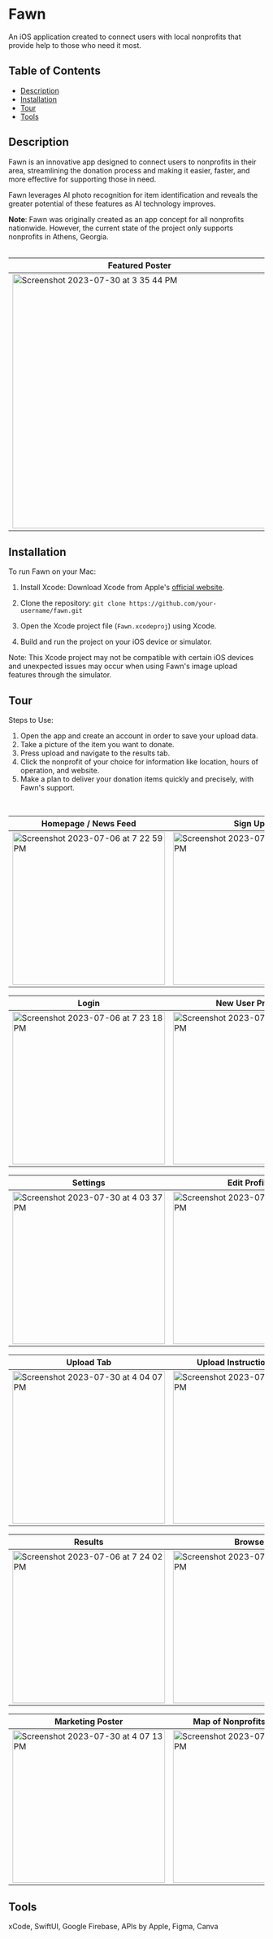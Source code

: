 # Fawn
An iOS application created to connect users with local nonprofits that provide help to those who need it most.

## Table of Contents

- [Description](#description)
- [Installation](#installation)
- [Tour](#tour)
- [Tools](#tools)

## Description
Fawn is an innovative app designed to connect users to nonprofits in their area, streamlining the donation process and making it easier, faster, and more effective for supporting those in need.

Fawn leverages AI photo recognition for item identification and reveals the greater potential of these features as AI technology improves.

**Note**: Fawn was originally created as an app concept for all nonprofits nationwide. However, the current state of the project only supports nonprofits in Athens, Georgia.
<br><br>

| Featured Poster | Project Motivation |
|---------|---------|
| <img width="500" alt="Screenshot 2023-07-30 at 3 35 44 PM" src="https://github.com/sheatipton/Fawn/assets/63987819/8f47829a-0140-4666-a984-ca37235acefe"> | <img width="500" alt="Screenshot 2023-07-30 at 4 50 55 PM" src="https://github.com/sheatipton/Fawn/assets/63987819/5696e544-7d29-4262-8d3f-5a2a5e91b242"> |


## Installation
To run Fawn on your Mac:
1. Install Xcode: Download Xcode from Apple's [official website](https://developer.apple.com/xcode/).
   
3. Clone the repository: `git clone https://github.com/your-username/fawn.git`
   
5. Open the Xcode project file (`Fawn.xcodeproj`) using Xcode.
   
7. Build and run the project on your iOS device or simulator.

Note: This Xcode project may not be compatible with certain iOS devices and unexpected issues may occur when using Fawn's image upload features through the simulator.

## Tour
Steps to Use:
1. Open the app and create an account in order to save your upload data.
2. Take a picture of the item you want to donate.
3. Press upload and navigate to the results tab.
4. Click the nonprofit of your choice for information like location, hours of operation, and website.
5. Make a plan to deliver your donation items quickly and precisely, with Fawn's support.
<br>

| Homepage / News Feed | Sign Up |
|---------|---------|
| <img width="300" alt="Screenshot 2023-07-06 at 7 22 59 PM" src="https://github.com/sheatipton/Fawn/assets/63987819/ad3dcfb0-df11-4e5b-a273-9d95c96dd311"> |  <img width="300" alt="Screenshot 2023-07-06 at 7 23 29 PM" src="https://github.com/sheatipton/Fawn/assets/63987819/62258653-3789-4533-ac05-8c7e90430446"> |

| Login | New User Profile |
|---------|---------|
| <img width="300" alt="Screenshot 2023-07-06 at 7 23 18 PM" src="https://github.com/sheatipton/Fawn/assets/63987819/2179f7a0-7c38-4603-8515-ab856ab96f6b"> | <img width="300" alt="Screenshot 2023-07-30 at 4 03 44 PM" src="https://github.com/sheatipton/Fawn/assets/63987819/88ad67fe-4d8d-4f38-a361-08b33032376e"> |

| Settings | Edit Profile |
|---------|---------|
| <img width="300" alt="Screenshot 2023-07-30 at 4 03 37 PM" src="https://github.com/sheatipton/Fawn/assets/63987819/700d7a26-31f8-4392-9f20-23b7a1edbadb"> | <img width="300" alt="Screenshot 2023-07-30 at 4 03 24 PM" src="https://github.com/sheatipton/Fawn/assets/63987819/61fc4870-d920-44b2-9d39-35707d90ad50"> |

| Upload Tab | Upload Instructions (Help) |
|---------|---------|
| <img width="300" alt="Screenshot 2023-07-30 at 4 04 07 PM" src="https://github.com/sheatipton/Fawn/assets/63987819/824e03e2-cfac-4ce7-aa31-ce27abf5c974"> | <img width="300" alt="Screenshot 2023-07-30 at 4 04 15 PM" src="https://github.com/sheatipton/Fawn/assets/63987819/0cdcc3ff-3209-4f33-8f5d-c58d165df5fa"> |

| Results | Browse |
|---------|---------|
| <img width="300" alt="Screenshot 2023-07-06 at 7 24 02 PM" src="https://github.com/sheatipton/Fawn/assets/63987819/b7d79f32-e024-4a91-953c-f0a6237c652d"> | <img width="300" alt="Screenshot 2023-07-06 at 7 24 19 PM" src="https://github.com/sheatipton/Fawn/assets/63987819/5026b4e4-cd4f-4412-bdf5-4a0aa1e1cd7b"> | 

| Marketing Poster | Map of Nonprofits in Athens |
|---------|---------|
| <img width="300" alt="Screenshot 2023-07-30 at 4 07 13 PM" src="https://github.com/sheatipton/Fawn/assets/63987819/a4b81b8b-f122-4997-847c-4108633eff54"> | <img width="300" alt="Screenshot 2023-07-30 at 4 07 37 PM" src="https://github.com/sheatipton/Fawn/assets/63987819/f11e13d9-fe57-41e1-b753-8bd58db35d32"> |




## Tools
xCode, SwiftUI, Google Firebase, APIs by Apple, Figma, Canva

